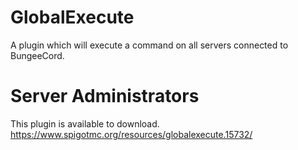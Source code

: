 # GlobalExecute
A plugin which will execute a command on all servers connected to BungeeCord.

# Server Administrators
This plugin is available to download. https://www.spigotmc.org/resources/globalexecute.15732/
